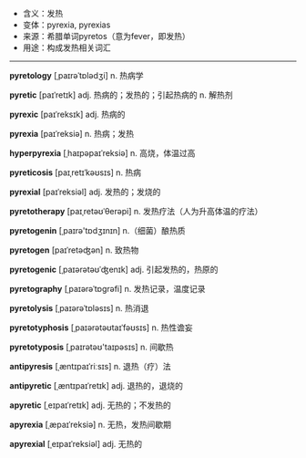 - <span class="definition">含义：发热</span>
- <span class="definition">变体：pyrexia, pyrexias</span>
- <span class="definition">来源：希腊单词pyretos（意为fever，即发热）</span>
- <span class="definition">用途：构成发热相关词汇</span>

---

<span class="vocabulary">**pyretology**</span> [ˌpaɪrəˈtɒlədʒi] n. 热病学 

<span class="vocabulary">**pyretic**</span> [paɪˈretɪk] adj. 热病的；发热的；引起热病的 n. 解热剂

<span class="vocabulary">**pyrexic**</span> [paɪˈreksɪk] adj. 热病的

<span class="vocabulary">**pyrexia**</span> [paɪˈreksiə] n. 热病；发热

<span class="vocabulary">**hyperpyrexia**</span> [ˌhaɪpəpaɪˈreksiə] n. 高烧，体温过高

<span class="vocabulary">**pyreticosis**</span> [paɪˌretɪˈkəʊsɪs] n. 热病

<span class="vocabulary">**pyrexial**</span> [paɪˈreksiəl] adj. 发热的；发烧的

<span class="vocabulary">**pyretotherapy**</span> [paɪˌretəʊˈθerəpi] n. 发热疗法（人为升高体温的疗法）

<span class="vocabulary">**pyretogenin**</span> [ˌpaɪrə'tɒdʒɪnɪn] n.（细菌）酿热质 

<span class="vocabulary">**pyretogen**</span> [paɪˈretəʤən] n. 致热物

<span class="vocabulary">**pyretogenic**</span> [ˌpaɪərətəʊˈʤenɪk] adj. 引起发热的，热原的

<span class="vocabulary">**pyretography**</span> [ˌpaɪərəˈtɒgrəfi] n. 发热记录，温度记录

<span class="vocabulary">**pyretolysis**</span> [ˌpaɪərəˈtɒlәsɪs] n. 热消退

<span class="vocabulary">**pyretotyphosis**</span> [ˌpaɪərətəʊtaɪˈfəʊsɪs] n. 热性谵妄

<span class="vocabulary">**pyretotyposis**</span> [ˌpaɪrәtəʊ'taɪpәsɪs] n. 间歇热

<span class="vocabulary">**antipyresis**</span> [ˌæntɪpaɪˈriːsɪs] n. 退热（疗）法

<span class="vocabulary">**antipyretic**</span> [ˌæntɪpaɪˈretɪk] adj. 退热的，退烧的

<span class="vocabulary">**apyretic**</span> [ˌeɪpaɪˈretɪk] adj. 无热的；不发热的

<span class="vocabulary">**apyrexia**</span> [ˌæpaɪˈreksiə] n. 无热，发热间歇期

<span class="vocabulary">**apyrexial**</span> [ˌeɪpaɪˈreksiəl] adj. 无热的

